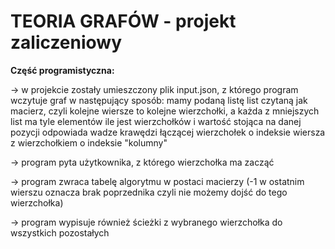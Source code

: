 # TEORIA GRAFÓW - projekt zaliczeniowy 

**Część programistyczna:**

-> w projekcie zostały umieszczony plik input.json, z którego program wczytuje graf w następujący sposób:
mamy podaną listę list czytaną jak macierz, czyli kolejne wiersze to kolejne wierzchołki, a każda z mniejszych list ma tyle elementów ile jest wierzchołków i wartość stojąca na danej pozycji odpowiada wadze krawędzi łączącej wierzchołek o indeksie wiersza z wierzchołkiem o indeksie "kolumny"

-> program pyta użytkownika, z którego wierzchołka ma zacząć

-> program zwraca tabelę algorytmu w postaci macierzy (-1 w ostatnim wierszu oznacza brak poprzednika czyli nie możemy dojść do tego wierzchołka)

-> program wypisuje również ścieżki z wybranego wierzchołka do wszystkich pozostałych 
